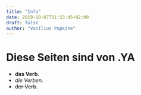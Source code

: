 ```yaml
---
title: "Info"
date: 2019-10-07T11:53:45+02:00
draft: false
author: "Vasilius Pupkine"
---
```


# Diese Seiten sind von .YA
  - **das Verb**.
  - _die Verben_.
  - ~~der Verb~~.
